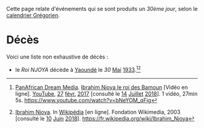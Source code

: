 <!-- TITLE: 30 -->
<!-- SUBTITLE: Événements qui se sont produits un 30ème jour, selon le calendrier Grégorien -->

Cette page relate d'événements qui se sont produits un *30ème jour*, selon le [calendrier Grégorien](/histoire/date/calendrier-gregorien).

# Décès
Voici une liste non exhaustive de décès :
* le *Roi NJOYA* décède à [Yaoundé](/geographie/ville/afrique/centre/cameroun/yaounde) le *30* [Mai](/histoire/date/calendrier-gregorien/par-mois/mai) [1933](/histoire/date/calendrier-gregorien/par-annee/1933).[^2][^1]


[^2]: [PanAfrican Dream Media](https://www.youtube.com/channel/UCu0a1M4ANVmdvF4Zj7c4HIA). [Ibrahim Njoya le roi des Bamoun](https://www.youtube.com/watch?v=bNeYOM_qFjg) [Vidéo en ligne]. [YouTube](https://www.youtube.com/), [27](/histoire/date/calendrier-gregorien/par-jour/27) [févr.](/histoire/date/calendrier-gregorien/par-mois/fevrier) [2017](https://partage.leremsesh.com/histoire/date/calendrier-gregorien/par-annee/2017) [consulté le [14](/histoire/date/calendrier-gregorien/par-jour/14) [Juillet](/histoire/date/calendrier-gregorien/par-mois/juillet) [2018](/histoire/date/calendrier-gregorien/par-annee/2018)]. 1 vidéo, 27min 5s. https://www.youtube.com/watch?v=bNeYOM_qFjg
[^1]: [Ibrahim Njoya](https://fr.wikipedia.org/wiki/Ibrahim_Njoya). In [Wikipédia](https://fr.wikipedia.org/) [en ligne]. Fondation Wikimedia, 2003 [consulté le [10](/histoire/date/calendrier-gregorien/par-jour/10) [Juin](/histoire/date/calendrier-gregorien/par-mois/juin) [2018](/histoire/date/calendrier-gregorien/par-annee/2018)]. https://fr.wikipedia.org/wiki/Ibrahim_Njoya